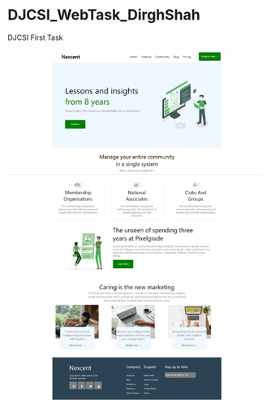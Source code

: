 # DJCSI_WebTask_DirghShah
DJCSI First Task 

![Screenshot](https://github.com/Dirgh-Shah/DJCSI_WebTask_DirghShah/blob/main/csitask1/csitask1_Screenshot.jpg?raw=true)
